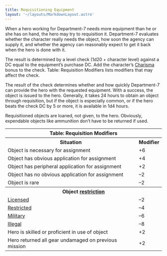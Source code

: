 ```yaml
---
title: Requisitioning Equipment
layout: '~/layouts/MarkdownLayout.astro'
---
```

When a hero working for Department-7 needs more equipment than he or she has
on hand, the hero may try to requisition it. Department-7 evaluates whether
the character really needs the object, how soon the agency can supply it, and
whether the agency can reasonably expect to get it back when the hero is done
with it.

The result is determined by a level check (1d20 + character level) against a
DC equal to the equipment’s purchase DC. Add the character’s
[Charisma](/modern.d20.srd/basics/ability.scores) bonus to the check. Table:
Requisition Modifiers lists modifiers that may affect the check.

The result of the check determines whether and how quickly Department-7 can
provide the hero with the requested equipment. With a success, the object is
issued to the hero. Generally, it takes 24 hours to obtain an object through
requisition, but if the object is especially common, or if the hero beats the
check DC by 5 or more, it is available in 1d4 hours.

Requisitioned objects are loaned, not given, to the hero. Obviously,
expendable objects like ammunition don’t have to be returned if used.


<table> <tr><th colspan="2">Table: Requisition Modifiers</th></tr> <tr><th>Situation</th><th> Modifier</th></tr> <tr><td> Object is necessary for assignment</td><td> +6 </td></tr> <tr class="shaded"><td> Object has obvious application for assignment</td><td> +4 </td></tr> <tr><td> Object has peripheral application for assignment</td><td> +2 </td></tr> <tr class="shaded"><td> Object has no obvious application for assignment</td><td> –2 </td></tr> <tr><td> Object is rare</td><td> –2 </td></tr> <tr><th colspan="2"> Object <a href="/modern.d20.srd/equipment/restricted.objects">restriction</a></th> </tr> <tr><td> <a href="/modern.d20.srd/equipment/restricted.objects">Licensed</a></td> <td> –2 </td></tr> <tr class="shaded"><td> <a href="/modern.d20.srd/equipment/restricted.objects">Restricted</a></td> <td> –4 </td></tr> <tr><td> <a href="/modern.d20.srd/equipment/restricted.objects">Military</a></td> <td> –6 </td></tr> <tr class="shaded"><td> <a href="/modern.d20.srd/equipment/restricted.objects">Illegal</a></td> <td> –8 </td></tr> <tr><td> Hero is skilled or proficient in use of object</td><td> +2 </td></tr> <tr class="shaded"><td> Hero returned all gear undamaged on previous mission</td><td> +2 </td></tr> </table>



